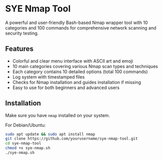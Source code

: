 # SYE Nmap Tool

A powerful and user-friendly Bash-based Nmap wrapper tool with 10 categories and 100 commands for comprehensive network scanning and security testing.

## Features

- Colorful and clear menu interface with ASCII art and emoji
- 10 main categories covering various Nmap scan types and techniques
- Each category contains 10 detailed options (total 100 commands)
- Log system with timestamped files
- Checks for Nmap installation and guides installation if missing
- Easy to use for both beginners and advanced users

## Installation

Make sure you have `nmap` installed on your system.

For Debian/Ubuntu:

```bash
sudo apt update && sudo apt install nmap
git clone https://github.com/yourusername/sye-nmap-tool.git
cd sye-nmap-tool
chmod +x sye-nmap.sh
./sye-nmap.sh
